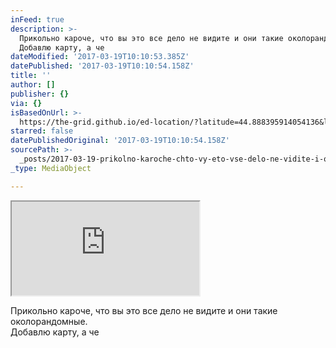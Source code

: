 ```yaml
---
inFeed: true
description: >-
  Прикольно кароче, что вы это все дело не видите и они такие околорандомные.
  Добавлю карту, а че
dateModified: '2017-03-19T10:10:53.385Z'
datePublished: '2017-03-19T10:10:54.158Z'
title: ''
author: []
publisher: {}
via: {}
isBasedOnUrl: >-
  https://the-grid.github.io/ed-location/?latitude=44.888395914054136&longitude=110.14313220977783&zoom=16&address=%D0%A1%D0%B0%D0%B9%D0%BD%D1%88%D0%B0%D0%BD%D0%B4%2C%20Dornogovi%2C%20Mongolia
starred: false
datePublishedOriginal: '2017-03-19T10:10:54.158Z'
sourcePath: >-
  _posts/2017-03-19-prikolno-karoche-chto-vy-eto-vse-delo-ne-vidite-i-oni-takie.md
_type: MediaObject

---
```

<iframe src="https://the-grid.github.io/ed-location/?latitude=44.888395914054136&amp;longitude=110.14313220977783&amp;zoom=16&amp;address=%D0%A1%D0%B0%D0%B9%D0%BD%D1%88%D0%B0%D0%BD%D0%B4%2C%20Dornogovi%2C%20Mongolia" style=""></iframe>

Прикольно кароче, что вы это все дело не видите и они такие околорандомные.  
Добавлю карту, а че